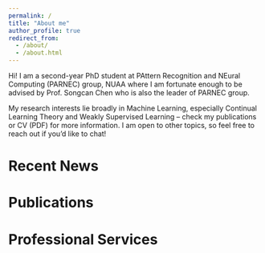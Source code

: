 ```yaml
---
permalink: /
title: "About me"
author_profile: true
redirect_from: 
  - /about/
  - /about.html
---
```

Hi! I am a second-year PhD student at PAttern Recognition and NEural Computing (PARNEC) group, NUAA where I am fortunate enough to be advised by Prof. Songcan Chen who is also the leader of PARNEC group.

My research interests lie broadly in Machine Learning, especially Continual Learning Theory and Weakly Supervised Learning – check my publications or CV (PDF) for more information. I am open to other topics, so feel free to reach out if you’d like to chat!

Recent News
======

Publications
======

Professional Services
======

